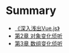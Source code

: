 # Summary

* [《深入浅出Vue.js》](README.md)
* [第2章 对象变化侦听](chapter2-object-change-detect.md)
* [第3章 数组变化侦听](chapter3-array-change-detect.md)

